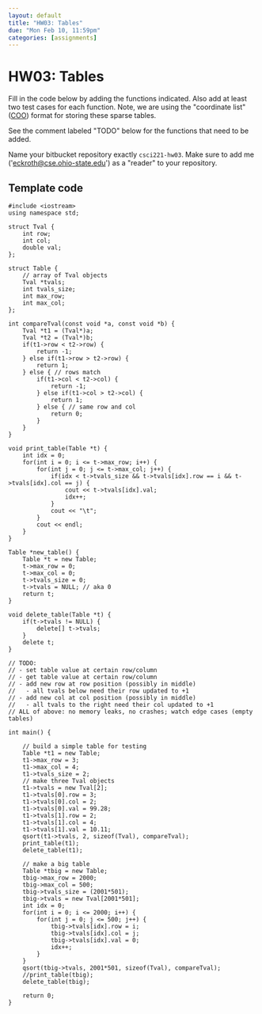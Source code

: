 ```yaml
---
layout: default
title: "HW03: Tables"
due: "Mon Feb 10, 11:59pm"
categories: [assignments]
---
```


# HW03: Tables

Fill in the code below by adding the functions indicated. Also add at least two test cases for each function. Note, we are using the "coordinate list" ([COO](https://en.wikipedia.org/wiki/Sparse_matrix#Coordinate_list_(COO))) format for storing these sparse tables.

See the comment labeled "TODO" below for the functions that need to be added.

Name your bitbucket repository exactly `csci221-hw03`. Make sure to add me ('eckroth@cse.ohio-state.edu') as a "reader" to your repository.

## Template code

```
#include <iostream>
using namespace std;

struct Tval {
    int row;
    int col;
    double val;
};

struct Table {
    // array of Tval objects
    Tval *tvals;
    int tvals_size;
    int max_row;
    int max_col;
};

int compareTval(const void *a, const void *b) {
    Tval *t1 = (Tval*)a;
    Tval *t2 = (Tval*)b;
    if(t1->row < t2->row) {
        return -1;
    } else if(t1->row > t2->row) {
        return 1;
    } else { // rows match
        if(t1->col < t2->col) {
            return -1;
        } else if(t1->col > t2->col) {
            return 1;
        } else { // same row and col
            return 0;
        }
    }
}

void print_table(Table *t) {
    int idx = 0;
    for(int i = 0; i <= t->max_row; i++) {
        for(int j = 0; j <= t->max_col; j++) {
            if(idx < t->tvals_size && t->tvals[idx].row == i && t->tvals[idx].col == j) {
                cout << t->tvals[idx].val;
                idx++;
            }
            cout << "\t";
        }
        cout << endl;
    }
}

Table *new_table() {
    Table *t = new Table;
    t->max_row = 0;
    t->max_col = 0;
    t->tvals_size = 0;
    t->tvals = NULL; // aka 0
    return t;
}

void delete_table(Table *t) {
    if(t->tvals != NULL) {
        delete[] t->tvals;
    }
    delete t;
}

// TODO:
// - set table value at certain row/column
// - get table value at certain row/column
// - add new row at row position (possibly in middle)
//   - all tvals below need their row updated to +1
// - add new col at col position (possibly in middle)
//   - all tvals to the right need their col updated to +1
// ALL of above: no memory leaks, no crashes; watch edge cases (empty tables)

int main() {

    // build a simple table for testing
    Table *t1 = new Table;
    t1->max_row = 3;
    t1->max_col = 4;
    t1->tvals_size = 2;
    // make three Tval objects
    t1->tvals = new Tval[2];
    t1->tvals[0].row = 3;
    t1->tvals[0].col = 2;
    t1->tvals[0].val = 99.28;
    t1->tvals[1].row = 2;
    t1->tvals[1].col = 4;
    t1->tvals[1].val = 10.11;
    qsort(t1->tvals, 2, sizeof(Tval), compareTval);
    print_table(t1);
    delete_table(t1);

    // make a big table
    Table *tbig = new Table;
    tbig->max_row = 2000;
    tbig->max_col = 500;
    tbig->tvals_size = (2001*501);
    tbig->tvals = new Tval[2001*501];
    int idx = 0;
    for(int i = 0; i <= 2000; i++) {
        for(int j = 0; j <= 500; j++) {
            tbig->tvals[idx].row = i;
            tbig->tvals[idx].col = j;
            tbig->tvals[idx].val = 0;
            idx++;
        }
    }
    qsort(tbig->tvals, 2001*501, sizeof(Tval), compareTval);
    //print_table(tbig);
    delete_table(tbig);

    return 0;
}
```
